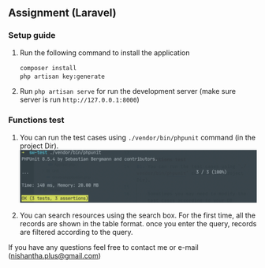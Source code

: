 ## Assignment (Laravel)

### Setup guide

1.  Run the following command to install the application
    ```bash
    composer install
    php artisan key:generate
    ```
2.  Run `php artisan serve` for run the development server (make sure server is run `http://127.0.0.1:8000`)

### Functions test

1.  You can run the test cases using `./vendor/bin/phpunit` command (in the project Dir).
    ![Test Case](./test_cases.png)

2. You can search resources using the search box. For the first time, all the records are shown in the table format. once you enter the query, records are filtered according to the query.


If you have any questions feel free to contact me or e-mail (nishantha.plus@gmail.com)
